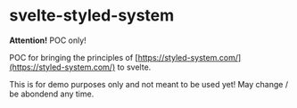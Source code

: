 # svelte-styled-system

**Attention!** POC only!

POC for bringing the principles of [https://styled-system.com/](https://styled-system.com/) to svelte.

This is for demo purposes only and not meant to be used yet! 
May change / be abondend any time.


